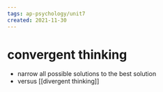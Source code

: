 ```yaml
---
tags: ap-psychology/unit7 
created: 2021-11-30
---
```


# convergent thinking

- narrow all possible solutions to the best solution
- versus [[divergent thinking]] 
